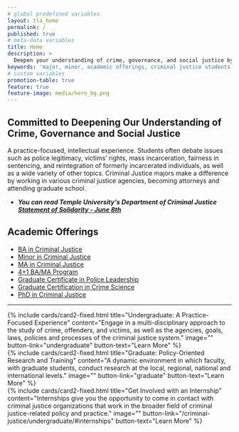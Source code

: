 ```yaml
---
# global predefined variables
layout: tla_home
permalink: /
published: true
# meta-data variables
title: Home
description: >
  Deepen your understanding of crime, governance, and social justice by learning how the courts, law enforcement, and corrections function and impact society. Major, Minor, and view our academic offerings in Criminal Justice at Temple University’s College of Liberal Arts.
keywords: 'major, minor, academic offerings, criminal justice students'
# custom variables
promotion-table: true
feature: true
feature-image: media/hero_bg.png
---
```

## Committed to Deepening Our Understanding of Crime, Governance and Social Justice
A practice-focused, intellectual experience. Students often debate issues such as police legitimacy, victims’ rights, mass incarceration, fairness in sentencing, and reintegration of formerly incarcerated individuals, as well as a wide variety of other topics. Criminal Justice majors make a difference by working in various criminal justice agencies, becoming attorneys and attending graduate school.

- **_You can read Temple University's Department of Criminal Justice [Statement of Solidarity - June 8th](
https://liberalarts.temple.edu/sites/liberalarts/files/Statement%2Bof%2BSolidarity%2Bfrom%2Bthe%2BTemple%2BUniversity%2BDepartment%2Bof%2BCriminal%2BJustice%2B%25282%2529.pdf)_**
        
## Academic Offerings
- [BA in Criminal Justice](https://www.temple.edu/academics/degree-programs/criminal-justice-major-la-cj-ba)
- [Minor in Criminal Justice](http://bulletin.temple.edu/undergraduate/liberal-arts/criminal-justice/minor-criminal-justice/)
- [MA in Criminal Justice](https://www.temple.edu/academics/degree-programs/criminal-justice-ma-la-cj-ma)
- [4+1 BA/MA Program](https://liberalarts.temple.edu/ba-criminal-justice-ma-criminal-justice)
- [Graduate Certificate in Police Leadership](http://bulletin.temple.edu/graduate/scd/cla/police-leadership-certificate/)
- [Graduate Certification in Crime Science](http://bulletin.temple.edu/graduate/scd/cla/crime-science-certificate/)
- [PhD in Criminal Justice](https://www.temple.edu/academics/degree-programs/criminal-justice-phd-la-cj-phd)

___

<div class="row row-wide">
  <div class="col m12 l4">{% include cards/card2-fixed.html
    title="Undergraduate: A Practice-Focused Experience"
    content="Engage in a multi-disciplinary approach to the study of crime, offenders, and victims, as well as the agencies, goals, laws, policies and processes of the criminal justice system."
    image=""
    button-link="undergraduate"
    button-text="Learn More" %}
  </div>
  <div class="row row-wide">
    <div class="col m12 l4">{% include cards/card2-fixed.html
      title="Graduate: Policy-Oriented Research and Training"
      content="A dynamic environment in which faculty, with graduate students, conduct research at the local, regional, national and international levels."
      image=""
      button-link="graduate"
      button-text="Learn More" %}
    </div>
    <div class="row row-wide">
      <div class="col m12 l4">{% include cards/card2-fixed.html
        title="Get Involved with an Internship"
        content="Internships give you the opportunity to come in contact with criminal justice organizations that work in the broader field of criminal justice-related policy and practice."
        image=""
        button-link="/criminal-justice/undergraduate/#internships"
        button-text="Learn More" %}
      </div>
</div>
